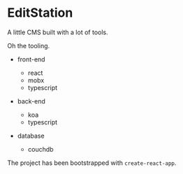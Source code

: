 # EditStation #

A little CMS built with a lot of tools.

Oh the tooling.

- front-end
  - react
  - mobx
  - typescript

- back-end
  - koa
  - typescript

- database
  - couchdb

The project has been bootstrapped with `create-react-app`.
